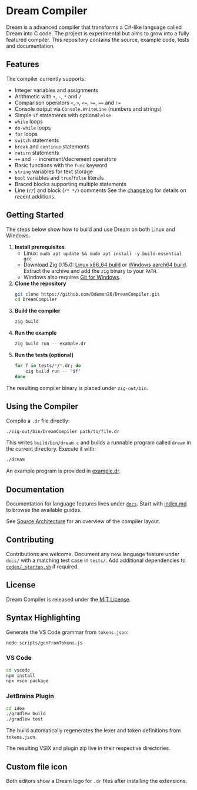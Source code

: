 # Dream Compiler

Dream is a advanced compiler that transforms a C#-like language called Dream into C code. The project is experimental 
but aims to grow into a fully featured compiler. This repository contains the source, example code, tests and documentation.

## Features

The compiler currently supports:

- Integer variables and assignments
- Arithmetic with `+`, `-`, `*` and `/`
- Comparison operators `<`, `>`, `<=`, `>=`, `==` and `!=`
- Console output via `Console.WriteLine` (numbers and strings)
- Simple `if` statements with optional `else`
- `while` loops
- `do-while` loops
- `for` loops
- `switch` statements
- `break` and `continue` statements
- `return` statements
- `++` and `--` increment/decrement operators
- Basic functions with the `func` keyword
- `string` variables for text storage
- `bool` variables and `true`/`false` literals
- Braced blocks supporting multiple statements
- Line (`//`) and block (`/* */`) comments
See the [changelog](docs/v1/changelog.md) for details on recent additions.

## Getting Started

The steps below show how to build and use Dream on both Linux and Windows.

1. **Install prerequisites**
   - Linux: `sudo apt update && sudo apt install -y build-essential gcc`
   - Download Zig 0.15.0: [Linux x86_64 build](https://ziglang.org/builds/zig-x86_64-linux-0.15.0-dev.936+fc2c1883b.tar.xz) or [Windows aarch64 build](https://ziglang.org/builds/zig-aarch64-windows-0.15.0-dev.936+fc2c1883b.zip). Extract the archive and add the `zig` binary to your `PATH`.
   - Windows also requires [Git for Windows](https://git-scm.com/).
2. **Clone the repository**
   ```bash
   git clone https://github.com/Ddemon26/DreamCompiler.git
   cd DreamCompiler
   ```
3. **Build the compiler**
   ```bash
   zig build
   ```
4. **Run the example**
   ```bash
   zig build run -- example.dr
   ```
5. **Run the tests (optional)**
   ```bash
   for f in tests/*/*.dr; do
       zig build run -- "$f"
   done
   ```

The resulting compiler binary is placed under `zig-out/bin`.

## Using the Compiler

Compile a `.dr` file directly:

```bash
./zig-out/bin/DreamCompiler path/to/file.dr
```

This writes `build/bin/dream.c` and builds a runnable program called `dream` in the current directory. Execute it with:

```bash
./dream
```

An example program is provided in [example.dr](example.dr).

## Documentation

Documentation for language features lives under [`docs`](docs). Start with [index.md](docs/index.md) to browse the available guides.

See [Source Architecture](docs/v1/architecture.md) for an overview of the compiler layout.
## Contributing

Contributions are welcome. Document any new language feature under `docs/` with a matching test case in `tests/`. Add additional dependencies to [`codex/_startup.sh`](codex/_startup.sh) if required.

## License

Dream Compiler is released under the [MIT License](LICENSE).

## Syntax Highlighting

Generate the VS Code grammar from `tokens.json`:

```bash
node scripts/genFromTokens.js
```

### VS Code

```bash
cd vscode
npm install
npx vsce package
```

### JetBrains Plugin

```bash
cd idea
./gradlew build
./gradlew test
```
The build automatically regenerates the lexer and token definitions from `tokens.json`.

The resulting VSIX and plugin zip live in their respective directories.

## Custom file icon

Both editors show a Dream logo for `.dr` files after installing the extensions.
